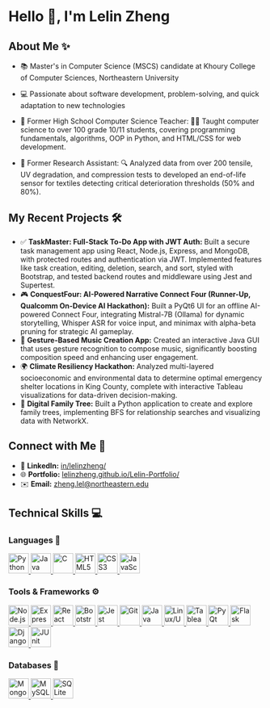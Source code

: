 # Hello 👋, I'm Lelin Zheng

## About Me ✨  
- 📚 Master's in Computer Science (MSCS) candidate at Khoury College of Computer Sciences, Northeastern University
- 💻 Passionate about software development, problem-solving, and quick adaptation to new technologies

- 🍎 Former High School Computer Science Teacher: 👨‍🏫 Taught computer science to over 100 grade 10/11 students, covering programming fundamentals, algorithms, OOP in Python, and HTML/CSS for web development.  
  
- 🔬 Former Research Assistant: 🔍 Analyzed data from over 200 tensile, UV degradation, and compression tests to developed an end-of-life sensor for textiles detecting critical deterioration thresholds (50% and 80%).  

## My Recent Projects 🛠️  
- ✅ **TaskMaster: Full-Stack To-Do App with JWT Auth:** Built a secure task management app using React, Node.js, Express, and MongoDB, with protected routes and authentication via JWT. Implemented features like task creation, editing, deletion, search, and sort, styled with Bootstrap, and tested backend routes and middleware using Jest and Supertest.
- 🎮 **ConquestFour: AI-Powered Narrative Connect Four (Runner-Up, Qualcomm On-Device AI Hackathon):** Built a PyQt6 UI for an offline AI-powered Connect Four, integrating Mistral-7B (Ollama) for dynamic storytelling, Whisper ASR for voice input, and minimax with alpha-beta pruning for strategic AI gameplay.
- 🎵 **Gesture-Based Music Creation App:** Created an interactive Java GUI that uses gesture recognition to compose music, significantly boosting composition speed and enhancing user engagement.  
- 🌍 **Climate Resiliency Hackathon:** Analyzed multi-layered socioeconomic and environmental data to determine optimal emergency shelter locations in King County, complete with interactive Tableau visualizations for data-driven decision-making.  
- 🌳 **Digital Family Tree:** Built a Python application to create and explore family trees, implementing BFS for relationship searches and visualizing data with NetworkX.

## Connect with Me 🤝  
- 🔗 **LinkedIn:** [in/lelinzheng/](https://www.linkedin.com/in/lelinzheng/)  
- 🌐 **Portfolio:** [lelinzheng.github.io/Lelin-Portfolio/](https://lelinzheng.github.io/Lelin-Portfolio/)  
- ✉️ **Email:** [zheng.lel@northeastern.edu](mailto:zheng.lel@northeastern.edu)


## Technical Skills 💻

### Languages 🐍
<a href="https://www.python.org" target="_blank">
  <img src="https://cdn.jsdelivr.net/gh/devicons/devicon/icons/python/python-original.svg" alt="Python" width="40" height="40"/>
</a>
<a href="https://www.java.com" target="_blank">
  <img src="https://cdn.jsdelivr.net/gh/devicons/devicon/icons/java/java-original.svg" alt="Java" width="40" height="40"/>
</a>
<a href="https://en.wikipedia.org/wiki/C_(programming_language)" target="_blank">
  <img src="https://cdn.jsdelivr.net/gh/devicons/devicon/icons/c/c-original.svg" alt="C" width="40" height="40"/>
</a>
<a href="https://developer.mozilla.org/en-US/docs/Web/HTML" target="_blank">
  <img src="https://cdn.jsdelivr.net/gh/devicons/devicon/icons/html5/html5-original.svg" alt="HTML5" width="40" height="40"/>
</a>
<a href="https://developer.mozilla.org/en-US/docs/Web/CSS" target="_blank">
  <img src="https://cdn.jsdelivr.net/gh/devicons/devicon/icons/css3/css3-original.svg" alt="CSS3" width="40" height="40"/>
</a>
<a href="https://developer.mozilla.org/en-US/docs/Web/JavaScript" target="_blank">
  <img src="https://cdn.jsdelivr.net/gh/devicons/devicon/icons/javascript/javascript-original.svg" alt="JavaScript" width="40" height="40"/>
</a>

### Tools & Frameworks ⚙️
<a href="https://nodejs.org" target="_blank">
  <img src="https://cdn.jsdelivr.net/gh/devicons/devicon/icons/nodejs/nodejs-original.svg" alt="Node.js" width="40" height="40"/>
</a>
<a href="https://expressjs.com" target="_blank">
  <img src="https://cdn.jsdelivr.net/gh/devicons/devicon/icons/express/express-original.svg" alt="Express.js" width="40" height="40"/>
</a>
<a href="https://reactjs.org/" target="_blank">
  <img src="https://cdn.jsdelivr.net/gh/devicons/devicon/icons/react/react-original.svg" alt="React" width="40" height="40"/>
</a>
<a href="https://getbootstrap.com/" target="_blank">
  <img src="https://cdn.jsdelivr.net/gh/devicons/devicon/icons/bootstrap/bootstrap-original.svg" alt="Bootstrap" width="40" height="40"/>
</a>
<a href="https://jestjs.io/" target="_blank">
  <img src="https://cdn.jsdelivr.net/gh/devicons/devicon/icons/jest/jest-plain.svg" alt="Jest" width="40" height="40"/>
</a>
<a href="https://git-scm.com/" target="_blank">
  <img src="https://cdn.jsdelivr.net/gh/devicons/devicon/icons/git/git-original.svg" alt="Git" width="40" height="40"/>
</a>
<a href="https://www.oracle.com/java/" target="_blank">
  <img src="https://cdn.jsdelivr.net/gh/devicons/devicon/icons/java/java-original.svg" alt="Java GUI (AWT & Swing)" width="40" height="40"/>
</a>
<a href="https://www.linux.org/" target="_blank">
  <img src="https://cdn.jsdelivr.net/gh/devicons/devicon/icons/linux/linux-original.svg" alt="Linux/Unix" width="40" height="40"/>
</a>
<a href="https://www.tableau.com/" target="_blank">
  <img src="https://cdn.jsdelivr.net/npm/simple-icons@v6/icons/tableau.svg" alt="Tableau" width="40" height="40"/>
</a>
<a href="https://www.riverbankcomputing.com/software/pyqt/" target="_blank">
  <img src="https://pythonprogramming.net/static/images/categories/qt.png" alt="PyQt" width="40" height="40"/>
</a>
<a href="https://flask.palletsprojects.com/" target="_blank">
  <img src="https://cdn.jsdelivr.net/gh/devicons/devicon/icons/flask/flask-original.svg" alt="Flask" width="40" height="40"/>
</a>
<a href="https://www.djangoproject.com/" target="_blank">
  <img src="https://cdn.jsdelivr.net/gh/devicons/devicon/icons/django/django-plain.svg" alt="Django" width="40" height="40"/>
</a>
<a href="https://junit.org/junit5/" target="_blank">
  <img src="https://cdn.jsdelivr.net/gh/devicons/devicon/icons/junit/junit-plain.svg" alt="JUnit" width="40" height="40"/>
</a>

### Databases 💾
<a href="https://www.mongodb.com/" target="_blank">
  <img src="https://cdn.jsdelivr.net/gh/devicons/devicon/icons/mongodb/mongodb-original.svg" alt="MongoDB" width="40" height="40"/>
</a>
<a href="https://www.mysql.com/" target="_blank">
  <img src="https://cdn.jsdelivr.net/gh/devicons/devicon/icons/mysql/mysql-original.svg" alt="MySQL" width="40" height="40"/>
</a>
<a href="https://www.sqlite.org/index.html" target="_blank">
  <img src="https://cdn.jsdelivr.net/gh/devicons/devicon/icons/sqlite/sqlite-original.svg" alt="SQLite" width="40" height="40"/>
</a>
